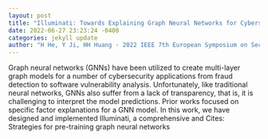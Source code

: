 ```yaml
--- 
layout: post 
title: "Illuminati: Towards Explaining Graph Neural Networks for Cybersecurity Analysis" 
date: 2022-06-27 23:23:24 -0400 
categories: jekyll update 
author: "H He, Y Ji, HH Huang - 2022 IEEE 7th European Symposium on Security and , 2022" 
--- 
```

Graph neural networks (GNNs) have been utilized to create multi-layer graph models for a number of cybersecurity applications from fraud detection to software vulnerability analysis. Unfortunately, like traditional neural networks, GNNs also suffer from a lack of transparency, that is, it is challenging to interpret the model predictions. Prior works focused on specific factor explanations for a GNN model. In this work, we have designed and implemented Illuminati, a comprehensive and Cites: Strategies for pre-training graph neural networks